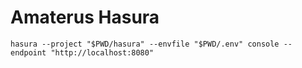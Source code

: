 # Amaterus Hasura

```shell
hasura --project "$PWD/hasura" --envfile "$PWD/.env" console --endpoint "http://localhost:8080"
```
